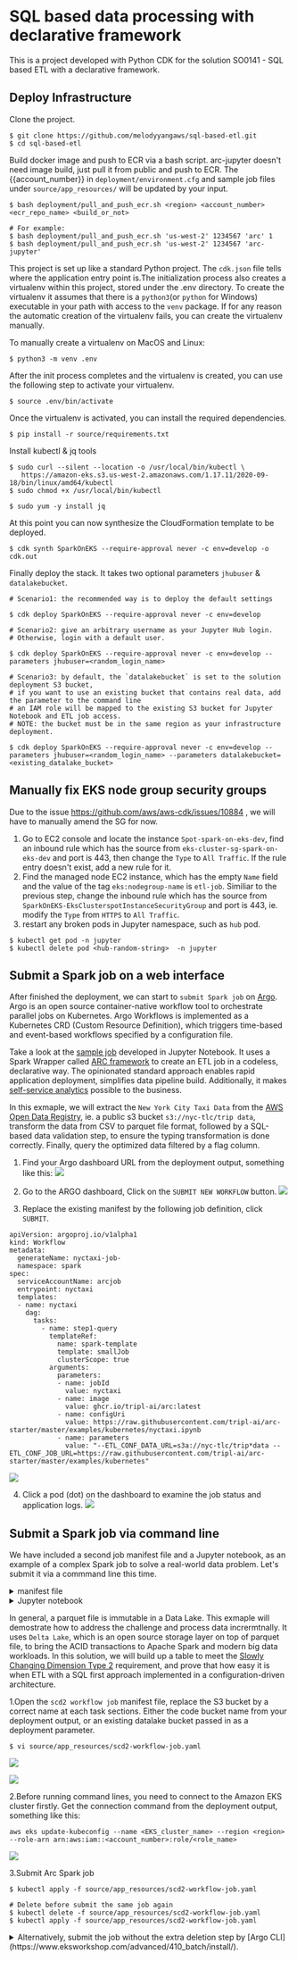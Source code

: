 # SQL based data processing with declarative framework
This is a project developed with Python CDK for the solution SO0141 - SQL based ETL with a declarative framework.


## Deploy Infrastructure

Clone the project.

```
$ git clone https://github.com/melodyyangaws/sql-based-etl.git
$ cd sql-based-etl

```

Build docker image and push to ECR via a bash script. 
arc-jupyter doesn't need image build, just pull it from public and push to ECR. The {{account_number}} in `deployment/environment.cfg` and sample job files under `source/app_resources/` will be updated by your input.

```
$ bash deployment/pull_and_push_ecr.sh <region> <account_number> <ecr_repo_name> <build_or_not>
 
# For example:
$ bash deployment/pull_and_push_ecr.sh 'us-west-2' 1234567 'arc' 1
$ bash deployment/pull_and_push_ecr.sh 'us-west-2' 1234567 'arc-jupyter'
```

This project is set up like a standard Python project. The `cdk.json` file tells where the application entry point is.The initialization process also creates a virtualenv within this project, stored under the .env
directory.  To create the virtualenv it assumes that there is a `python3`(or `python` for Windows) executable in your path with access to the `venv`
package. If for any reason the automatic creation of the virtualenv fails, you can create the virtualenv manually.

To manually create a virtualenv on MacOS and Linux:

``` 
$ python3 -m venv .env
```

After the init process completes and the virtualenv is created, you can use the following
step to activate your virtualenv.

```
$ source .env/bin/activate
```

Once the virtualenv is activated, you can install the required dependencies.

```
$ pip install -r source/requirements.txt
```

Install kubectl & jq tools

```
$ sudo curl --silent --location -o /usr/local/bin/kubectl \
   https://amazon-eks.s3.us-west-2.amazonaws.com/1.17.11/2020-09-18/bin/linux/amd64/kubectl
$ sudo chmod +x /usr/local/bin/kubectl

$ sudo yum -y install jq
```

At this point you can now synthesize the CloudFormation template to be deployed.

```
$ cdk synth SparkOnEKS --require-approval never -c env=develop -o cdk.out

```

Finally deploy the stack. It takes two optional parameters `jhubuser` & `datalakebucket`.

```
# Scenario1: the recommended way is to deploy the default settings

$ cdk deploy SparkOnEKS --require-approval never -c env=develop

# Scenario2: give an arbitrary username as your Jupyter Hub login. 
# Otherwise, login with a default user.

$ cdk deploy SparkOnEKS --require-approval never -c env=develop --parameters jhubuser=<random_login_name>

# Scenario3: by default, the `datalakebucket` is set to the solution deployment S3 bucket, 
# if you want to use an existing bucket that contains real data, add the parameter to the command line
# an IAM role will be mapped to the existing S3 bucket for Jupyter Notebook and ETL job access. 
# NOTE: the bucket must be in the same region as your infrastructure deployment.

$ cdk deploy SparkOnEKS --require-approval never -c env=develop --parameters jhubuser=<random_login_name> --parameters datalakebucket=<existing_datalake_bucket>

```
## Manually fix EKS node group security groups
Due to the issue https://github.com/aws/aws-cdk/issues/10884 , we will have to manually amend the SG for now.
1. Go to EC2 console and locate the instance `Spot-spark-on-eks-dev`, find an inbound rule which has the source from `eks-cluster-sg-spark-on-eks-dev` and port is 443, then change the `Type` to `All Traffic`. If the rule entry doesn't exist, add a new rule for it.
2. Find the managed node EC2 instance, which has the empty `Name` field and the value of the tag `eks:nodegroup-name` is `etl-job`. Similiar to the previous step, change the inbound rule which has the source from `SparkOnEKS-EksClusterspotInstanceSecurityGroup` and port is 443, ie. modify the `Type` from `HTTPS` to `All Traffic`. 
3. restart any broken pods in Jupyter namespace, such as `hub` pod.

```
$ kubectl get pod -n jupyter
$ kubectl delete pod <hub-random-string>  -n jupyter
```

## Submit a Spark job on a web interface

After finished the deployment, we can start to `submit Spark job` on [Argo](https://argoproj.github.io/). Argo is an open source container-native workflow tool to orchestrate parallel jobs on Kubernetes. Argo Workflows is implemented as a Kubernetes CRD (Custom Resource Definition), which triggers time-based and event-based workflows specified by a configuration file.

Take a look at the [sample job](https://github.com/tripl-ai/arc-starter/tree/master/examples/kubernetes/nyctaxi.ipynb) developed in Jupyter Notebook.  It uses a Spark Wrapper called [ARC framework](https://arc.tripl.ai/) to create an ETL job in a codeless, declarative way. The opinionated standard approach enables rapid application deployment, simplifies data pipeline build. Additionally, it makes [self-service analytics](https://github.com/melodyyangaws/aws-service-catalog-reference-architectures/blob/customize_ecs/ecs/README.md) possible to the business.

In this exmaple, we will extract the `New York City Taxi Data` from the [AWS Open Data Registry](https://registry.opendata.aws/nyc-tlc-trip-records-pds/), ie. a public s3 bucket `s3://nyc-tlc/trip data`, transform the data from CSV to parquet file format, followed by a SQL-based data validation step, to ensure the typing transformation is done correctly. Finally, query the optimized data filtered by a flag column.

1. Find your Argo dashboard URL from the deployment output, something like this:
![](/images/0-argo-uri.png)

2. Go to the ARGO dashboard, Click on the `SUBMIT NEW WORKFLOW` button.
![](/images/1-argoui.png)

3. Replace the existing manifest by the following job definition, click `SUBMIT`.

```
apiVersion: argoproj.io/v1alpha1
kind: Workflow
metadata:
  generateName: nyctaxi-job-
  namespace: spark
spec:
  serviceAccountName: arcjob
  entrypoint: nyctaxi
  templates:
  - name: nyctaxi
    dag:
      tasks:
        - name: step1-query
          templateRef:
            name: spark-template
            template: smallJob
            clusterScope: true   
          arguments:
            parameters:
            - name: jobId
              value: nyctaxi 
            - name: image
              value: ghcr.io/tripl-ai/arc:latest
            - name: configUri
              value: https://raw.githubusercontent.com/tripl-ai/arc-starter/master/examples/kubernetes/nyctaxi.ipynb
            - name: parameters
              value: "--ETL_CONF_DATA_URL=s3a://nyc-tlc/trip*data --ETL_CONF_JOB_URL=https://raw.githubusercontent.com/tripl-ai/arc-starter/master/examples/kubernetes"

```
![](/images/2-argo-submit.png)

4. Click a pod (dot) on the dashboard to examine the job status and application logs.
![](/images/3-argo-log.png)


## Submit a Spark job via command line

We have included a second job manifest file and a Jupyter notebook, as an example of a complex Spark job to solve a real-world data problem. Let's submit it via a commmand line this time. 
<details>
<summary>manifest file</summary>
The [manifest file](/source/app_resources/scd2-job.yaml) defines where the Jupyter notebook file (job configuration) and input data are. 
</details>
<details>
<summary>Jupyter notebook</summary>
The [Jupyter notebook](/deployment/app_code/job/scd2_job.ipynb) specifies what exactly need to do in a data pipeline.
</details>

In general, a parquet file is immutable in a Data Lake. This exmaple will demostrate how to address the challenge and process data incrermtnally. It uses `Delta Lake`, which is an open source storage layer on top of parquet file, to bring the ACID transactions to Apache Spark and modern big data workloads. In this solution, we will build up a table to meet the [Slowly Changing Dimension Type 2](https://www.datawarehouse4u.info/SCD-Slowly-Changing-Dimensions.html) requirement, and prove that how easy it is when ETL with a SQL first approach implemented in a configuration-driven architecture.


1.Open the `scd2 workflow job` manifest file, replace the S3 bucket by a correct name at each task sections. Either the code bucket name from your deployment output, or an existing datalake bucket passed in as a deployment parameter.

```
$ vi source/app_resources/scd2-workflow-job.yaml
```
![](/images/4-cfn-output.png)

![](/images/3-scd-bucket.png)

2.Before running command lines, you need to connect to the Amazon EKS cluster firstly. Get the connection command from the deployment output, something like this:

```
aws eks update-kubeconfig --name <EKS_cluster_name> --region <region> --role-arn arn:aws:iam::<account_number>:role/<role_name>
```
![](/images/0-eks-config.png)

3.Submit Arc Spark job

```
$ kubectl apply -f source/app_resources/scd2-workflow-job.yaml

# Delete before submit the same job again
$ kubectl delete -f source/app_resources/scd2-workflow-job.yaml
$ kubectl apply -f source/app_resources/scd2-workflow-job.yaml
```

<details>
<summary> 
Alternatively, submit the job without the extra deletion step by [Argo CLI](https://www.eksworkshop.com/advanced/410_batch/install/). 
</summary> 
```
$ argo submit source/app_resources/scd2-workflow-job.yaml -n spark --watch

# terminate the job that is running
$ argo delete scd2-job-<random_string> -n spark

```
*** Make sure to comment out a line in the manifest file before your submission. ***
![](/images/2-comment-out.png)
![](/images/2-argo-scdjob.png)
</details>

4.Go to your Argo dashboard by running the folowing command. Or copy the URL directy from your deployment output.

```
$ ARGO_URL=$(kubectl -n argo get ingress argo-server --template "{{ range (index .status.loadBalancer.ingress 0) }}{{ . }}{{ end }}")
$ echo ARGO DASHBOARD: http://${ARGO_URL}:2746
```

5.Check the job status and applications logs on the dashboard.
![](/images/3-argo-log.png)


## Create / test Spark job in Jupyter notebook

Apart from orchestrating Spark jobs with a declarative approach, we introduce a codeless, configuration-driven design for increasing data process productivity, by leveraging an open-source [data framework ARC](https://arc.tripl.ai/) for a SQL-centric ETL solution. We take considerations of the needs and expected skills from our customers in data, and accelerate their interaction with ETL practice in order to foster simplicity, while maximizing efficiency.

1.Login to Jupyter Hub. The default username is `sparkoneks`, or use your own login passed in as a dpeloyment parameter. The default password is `supersecret!`

```
$JHUB_URL=$(kubectl -n jupyter get ingress -o json | jq -r '.items[] | [.status.loadBalancer.ingress[0].hostname] | @tsv')
$echo jupyter hub login: http://${JHUB_URL}:8000

```

2.Start the default development environment. Use a big Jupyter Hub instance to author your ETL job if you prefer.

![](/images/3-jhub-login.png)

3.Upload a sample Arc-jupyter notebook from `deployment/app-code/job/scd2_job.ipynb`
![](/images/3-jhub-upload.png =80x100)

![](/images/3-jhub-open-notebook.png)

4.Execute each block and observe the result.

NOTE: the variable `${ETL_CONF_DATALAKE_LOC}` is set to a code bucket created by the deployment, and the IAM role attached to the Jupyter Hub is restricted to the S3 bucket. If you would like to connect to an existing bucket that contains real data, re-run the deployment with your `datalakebucket` name as a parameter, or simply add the bucket ARN to the IAM role 'SparkOnEKS-EksClusterjhubServiceAcctRole'.

```
cdk deploy SparkOnEKS -c env=develop --require-approval never -c env=develop --parameters datalakebucket=<real_data_bucket>
```

## Submit a native Spark job with Spot instance

As an addition of the solution, to meet customer's preference of running native Spark jobs, we wil demostrate how easy to submit a job in EKS. In this case, the Jupyter notebook still can be used, as an interactive development enviroment for PySpark apps. 

In Spark, driver is a single point of failure in data processing. If driver dies, all other linked components will be discarded as well. To achieve the optimal performance and cost, we will run the driver on a reliable managed EC2 instance on EKS, and the rest of executors will be on spot instances.

1.[OPTIONAL] Run a dummy container to check source code files.

```
$ kubectl run --generator=run-pod/v1 jump-pod --rm -i --tty --serviceaccount=nativejob --namespace=spark --image <account_number>.dkr.ecr.<region>.amazonaws.com/arc:latest sh

# after login to the container, validate the files
# make sure the service account is `nativejob` and the lifecycle value is `Ec2Spot` in the executor template
sh-5.0# ls 
sh-5.0# cat executor-pod-template.yaml
sh-5.0# exit

```
2.Copy the S3 bucket name from the deployment output

![](/images/4-cfn-output.png)

3.Modify the job manifest file `native-spark-job.yaml` 
by changing the destination bucket.

![](/images/4-spark-output-s3.png)


4.Submit the native Spark job

```
$ kubectl apply -f source/app_resources/TEST-native-job.yaml

```
5.Go to SparkUI to check the job progress and performance

```
$ driver=$(kubectl get pod -n spark -l spark-role=driver -o json | jq -r '.items[] | [.metadata.name] | @tsv')
$ kubectl port-forward $driver 4040:4040 -n spark

# go to your web browser, type in `localhost:4040`

```
6. Examine the auto-scaling and multiAZs

```
# watch the number of EC2 instances. The job requests 5 exectuors with 5 new Spot instances. The auto-scaling will be triggered across multiple zones and different instance types.
$ kubectl get node --label-columns=lifecycle,topology.kubernetes.io/zone
$ kubectl get pod -n spark
```
![](/images/4-auto-scaling.png)

## Useful commands

 * `cdk ls`          list all stacks in the app
 * `cdk synth`       emits the synthesized CloudFormation template
 * `cdk deploy`      deploy this stack to your default AWS account/region
 * `cdk diff`        compare deployed stack with current state
 * `cdk docs`        open CDK documentation
 * `cdk destroy`     delete the stack deployed earlier
 * `kubectl get pod -n spark`                         list all jobs running in the Spark namespace
 * `kubectl get svc -n argo`                          get argo dashboard URL
 * `kubectl get svc -n jupyter`                       get Jupyterhub's URL
 * `argo submit source/app_resources/spark-job.yaml`  submit a spark job from a manifest file
 * `argo list --all-namespaces`                       show jobs from all namespaces
 * `kubectl delete pod --all -n spark`                delete all jobs submitted in the Spark namespace
* `kubectl apply -f source/app_resources/spark-template.yaml` submit a reusable job template for Spark applications

